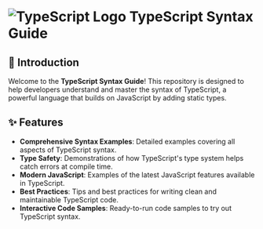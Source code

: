 # ![TypeScript Logo](https://cdn.iconscout.com/icon/free/png-256/typescript-1174965.png) TypeScript Syntax Guide


## 🚀 Introduction

Welcome to the **TypeScript Syntax Guide**! This repository is designed to help developers understand and master the syntax of TypeScript, a powerful language that builds on JavaScript by adding static types.


## ✨ Features

- **Comprehensive Syntax Examples**: Detailed examples covering all aspects of TypeScript syntax.
- **Type Safety**: Demonstrations of how TypeScript's type system helps catch errors at compile time.
- **Modern JavaScript**: Examples of the latest JavaScript features available in TypeScript.
- **Best Practices**: Tips and best practices for writing clean and maintainable TypeScript code.
- **Interactive Code Samples**: Ready-to-run code samples to try out TypeScript syntax.

